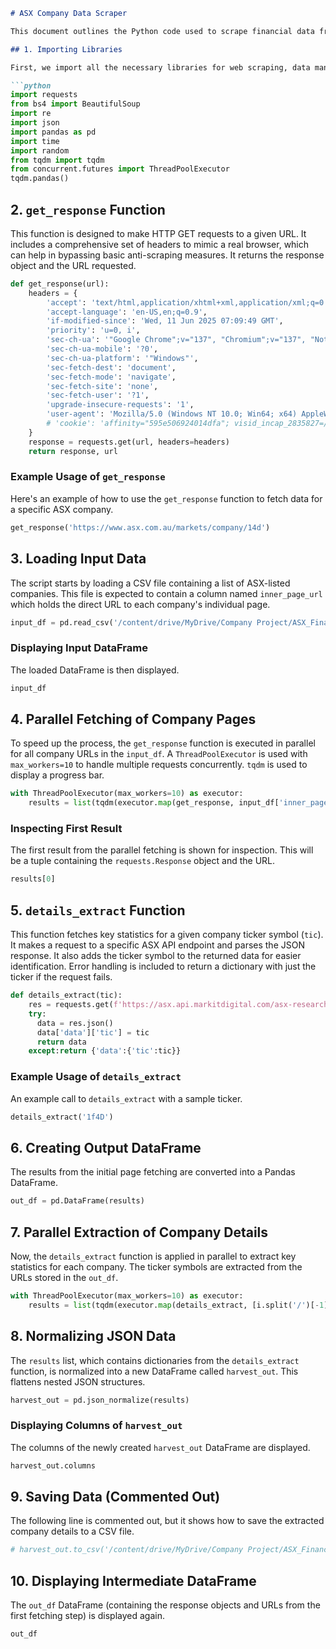 ```markdown
# ASX Company Data Scraper

This document outlines the Python code used to scrape financial data from the ASX (Australian Securities Exchange) website. The process involves fetching company information, extracting key statistics, and organizing the data into a structured format.

## 1. Importing Libraries

First, we import all the necessary libraries for web scraping, data manipulation, and parallel processing.

```python
import requests
from bs4 import BeautifulSoup
import re
import json
import pandas as pd
import time
import random
from tqdm import tqdm
from concurrent.futures import ThreadPoolExecutor
tqdm.pandas()
```

## 2. `get_response` Function

This function is designed to make HTTP GET requests to a given URL. It includes a comprehensive set of headers to mimic a real browser, which can help in bypassing basic anti-scraping measures. It returns the response object and the URL requested.

```python
def get_response(url):
    headers = {
        'accept': 'text/html,application/xhtml+xml,application/xml;q=0.9,image/avif,image/webp,image/apng,*/*;q=0.8,application/signed-exchange;v=b3;q=0.7',
        'accept-language': 'en-US,en;q=0.9',
        'if-modified-since': 'Wed, 11 Jun 2025 07:09:49 GMT',
        'priority': 'u=0, i',
        'sec-ch-ua': '"Google Chrome";v="137", "Chromium";v="137", "Not/A)Brand";v="24"',
        'sec-ch-ua-mobile': '?0',
        'sec-ch-ua-platform': '"Windows"',
        'sec-fetch-dest': 'document',
        'sec-fetch-mode': 'navigate',
        'sec-fetch-site': 'none',
        'sec-fetch-user': '?1',
        'upgrade-insecure-requests': '1',
        'user-agent': 'Mozilla/5.0 (Windows NT 10.0; Win64; x64) AppleWebKit/537.36 (KHTML, like Gecko) Chrome/137.0.0.0 Safari/537.36',
        # 'cookie': 'affinity="595e506924014dfa"; visid_incap_2835827=/qoX0VrOTxeFGByMdUvnhJguSWgAAAAAQUIPAAAAAAD6MU/Tkj0dy1DF8z8kKHRT; _gcl_au=1.1.1568334597.1749626523; _ga=GA1.1.956764175.1749626524; OptanonAlertBoxClosed=2025-06-11T07:22:07.553Z; _hjSessionUser_3043058=eyJpZCI6IjUxYjUxOTJmLTAwNmUtNWIxZC05MDg5LWEwZDlmMGNkMGVlZSIsImNyZWF0ZWQiOjE3NDk2MjY1Mjc4ODcsImV4aXN0aW5nIjp0cnVlfQ==; ROUTEID=.node1; nlbi_2835827_2708396=tIveJ7LdA2+591p52S5TNgAAAABUs8YLT8nrFyroRb39cths; _hjMinimizedPolls=866717; incap_ses_1563_2835827=M+lIWfIvjG3WoAlKh+SwFb1TSWgAAAAAyeD0bXNrYRq7HWV9DXtGSw==; doasite=ef901639-aa36-4e34-bdcc-acd08d903180; _hjSession_3043058=eyJpZCI6ImFmZDdkYTNmLWY5MmEtNDdjZS05ODBkLTY5MmY4OTI0ZDlmZSIsImMiOjE3NDk2MzYwMzMzNzQsInMiOjEsInIiOjAsInNiIjowLCJzciI6MCwic2UiOjAsImZzIjowLCJzcCI6MX0=; TS019c39fc=01856a822aac9d679bdb515a8620ec691370da62abe7c87d58f543f061ce2854a957c79401dde7deb332af0fd83c1d54cd637835d2; OptanonConsent=isIABGlobal=false&datestamp=Wed+Jun+11+2025+15%3A48%3A32+GMT%2B0530+(India+Standard+Time)&version=6.13.0&hosts=&consentId=5321c249-d4f2-49b1-a128-0a2e30b90c31&interactionCount=1&landingPath=NotLandingPage&groups=C0001%3A1%2CC0002%3A1%2CC0003%3A1%2CC0004%3A1&geolocation=IN%3BTN&AwaitingReconsent=false; _ga_J1L799T374=GS2.1.s1749636034$o2$g1$t1749637123$j47$l0$h0; _ga_PMPRR01441=GS2.1.s1749636033$o2$g1$t1749637123$j31$l0$h0; nlbi_2835827=KBZVNsTa83BZnl9H2S5TNgAAAAA53CCX4ZWr4duCmYk+3TjF',
    }
    response = requests.get(url, headers=headers)
    return response, url
```

### Example Usage of `get_response`

Here's an example of how to use the `get_response` function to fetch data for a specific ASX company.

```python
get_response('https://www.asx.com.au/markets/company/14d')
```

## 3. Loading Input Data

The script starts by loading a CSV file containing a list of ASX-listed companies. This file is expected to contain a column named `inner_page_url` which holds the direct URL to each company's individual page.

```python
input_df = pd.read_csv('/content/drive/MyDrive/Company Project/ASX_Financial/data/ASX_Listed_Companies_11-06-2025_08-16-11_AEST.csv')
```

### Displaying Input DataFrame

The loaded DataFrame is then displayed.

```python
input_df
```

## 4. Parallel Fetching of Company Pages

To speed up the process, the `get_response` function is executed in parallel for all company URLs in the `input_df`. A `ThreadPoolExecutor` is used with `max_workers=10` to handle multiple requests concurrently. `tqdm` is used to display a progress bar.

```python
with ThreadPoolExecutor(max_workers=10) as executor:
    results = list(tqdm(executor.map(get_response, input_df['inner_page_url']), total=len(input_df)))
```

### Inspecting First Result

The first result from the parallel fetching is shown for inspection. This will be a tuple containing the `requests.Response` object and the URL.

```python
results[0]
```

## 5. `details_extract` Function

This function fetches key statistics for a given company ticker symbol (`tic`). It makes a request to a specific ASX API endpoint and parses the JSON response. It also adds the ticker symbol to the returned data for easier identification. Error handling is included to return a dictionary with just the ticker if the request fails.

```python
def details_extract(tic):
    res = requests.get(f'https://asx.api.markitdigital.com/asx-research/1.0/companies/{tic}/key-statistics')
    try:
      data = res.json()
      data['data']['tic'] = tic
      return data
    except:return {'data':{'tic':tic}}
```

### Example Usage of `details_extract`

An example call to `details_extract` with a sample ticker.

```python
details_extract('1f4D')
```

## 6. Creating Output DataFrame

The results from the initial page fetching are converted into a Pandas DataFrame.

```python
out_df = pd.DataFrame(results)
```

## 7. Parallel Extraction of Company Details

Now, the `details_extract` function is applied in parallel to extract key statistics for each company. The ticker symbols are extracted from the URLs stored in the `out_df`.

```python
with ThreadPoolExecutor(max_workers=10) as executor:
    results = list(tqdm(executor.map(details_extract, [i.split('/')[-1] for i in out_df[1]]), total=len(out_df)))
```

## 8. Normalizing JSON Data

The `results` list, which contains dictionaries from the `details_extract` function, is normalized into a new DataFrame called `harvest_out`. This flattens nested JSON structures.

```python
harvest_out = pd.json_normalize(results)
```

### Displaying Columns of `harvest_out`

The columns of the newly created `harvest_out` DataFrame are displayed.

```python
harvest_out.columns
```

## 9. Saving Data (Commented Out)

The following line is commented out, but it shows how to save the extracted company details to a CSV file.

```python
# harvest_out.to_csv('/content/drive/MyDrive/Company Project/ASX_Financial/data/company_details.csv', index=False)
```

## 10. Displaying Intermediate DataFrame

The `out_df` DataFrame (containing the response objects and URLs from the first fetching step) is displayed again.

```python
out_df
```

```

```